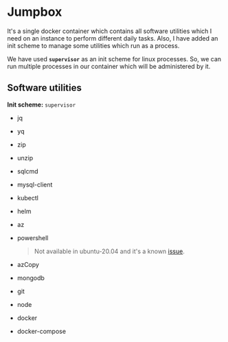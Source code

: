 # Jumpbox

It's a single docker container which contains all software utilities which I need on an instance to perform different daily tasks. Also, I have added an init scheme to manage some utilities which run as a process.

We have used **`supervisor`** as an init scheme for linux processes. So, we can run multiple processes in our container which will be administered by it. 

## Software utilities

**Init scheme:** `supervisor`
* jq
* yq
* zip
* unzip
* sqlcmd
* mysql-client
* kubectl
* helm
* az
* powershell

    > Not available in ubuntu-20.04 and it's a known [issue](https://github.com/PowerShell/PowerShell/issues/12626).
* azCopy
* mongodb
* git
* node
* docker
* docker-compose
